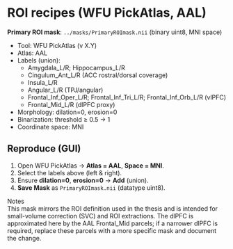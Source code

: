 # ROI recipes (WFU PickAtlas, AAL)

**Primary ROI mask**: `../masks/PrimaryROImask.nii` (binary uint8, MNI space)

- Tool: WFU PickAtlas (v X.Y)
- Atlas: AAL
- Labels (union):
  - Amygdala_L/R; Hippocampus_L/R
  - Cingulum_Ant_L/R  (ACC rostral/dorsal coverage)
  - Insula_L/R
  - Angular_L/R (TPJ/angular)
  - Frontal_Inf_Oper_L/R; Frontal_Inf_Tri_L/R; Frontal_Inf_Orb_L/R (vlPFC)
  - Frontal_Mid_L/R (dlPFC proxy)
- Morphology: dilation=0, erosion=0
- Binarization: threshold ≥ 0.5 → 1
- Coordinate space: MNI

## Reproduce (GUI)
1. Open WFU PickAtlas → **Atlas = AAL**, **Space = MNI**.
2. Select the labels above (left & right).
3. Ensure **dilation=0**, **erosion=0** → **Add** (union).
4. **Save Mask** as `PrimaryROImask.nii` (datatype uint8).

Notes  
This mask mirrors the ROI definition used in the thesis and is intended for small-volume correction (SVC) and ROI extractions. The dlPFC is approximated here by the AAL Frontal_Mid parcels; if a narrower dlPFC is required, replace these parcels with a more specific mask and document the change.
